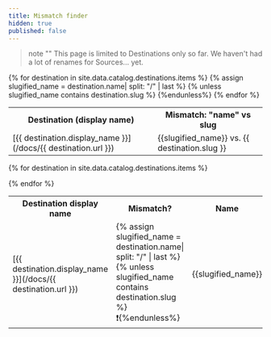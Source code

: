 ```yaml
---
title: Mismatch finder
hidden: true
published: false
---
```



> note ""
> This page is limited to Destinations only so far. We haven't had a lot of renames for Sources... yet.

<table>
<tr>
  <th> Destination (display name)</th>
  <th> Mismatch: "name" vs slug </th>
</tr>
{% for destination in site.data.catalog.destinations.items %}
{% assign slugified_name = destination.name| split: "/" | last %} {% unless slugified_name contains destination.slug %}
  <tr><td>[{{ destination.display_name }}](/docs/{{ destination.url }})</td>
  <td>{{slugified_name}} vs. {{ destination.slug }} </td></tr>{%endunless%}
{% endfor %}
</table>

<table>
<tr>
  <th> Destination display name </th>
  <th> Mismatch? </th>
  <th> Name </th>
  <th> Slug </th>
</tr>

{% for destination in site.data.catalog.destinations.items %}
<tr>
  <td>[{{ destination.display_name }}](/docs/{{ destination.url }})</td>
  <td>{% assign slugified_name = destination.name| split: "/" | last %} {% unless slugified_name contains destination.slug %}❗️{%endunless%}</td>
  <td>{{slugified_name}} </td>
  <td>{{ destination.slug }}</td>
</tr>
{% endfor %}
</table>

